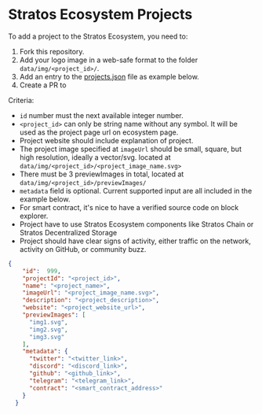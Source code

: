 # Stratos Ecosystem Projects 

To add a project to the Stratos Ecosystem, you need to:

1. Fork this repository.
2. Add your logo image in a web-safe format to the folder `data/img/<project_id>/`.
3. Add an entry to the [projects.json](projects.json) file as example below.
4. Create a PR to 


Criteria:

- `id` number must the next available integer number.
- `<project_id>` can only be string name without any symbol. It will be used as the project page url on ecosystem page.
- Project website should include explanation of project.
- The project image specified at `imageUrl` should be small, square, but high resolution, ideally a vector/svg. 
  located at `data/img/<project_id>/<project_image_name.svg>`
- There must be 3 previewImages in total, located at `data/img/<project_id>/previewImages/` 
- `metadata` field is optional. Current supported input are all included in the example below.
- For smart contract, it's nice to have a verified source code on block explorer.
- Project have to use Stratos Ecosystem components like Stratos Chain or Stratos Decentralized Storage
- Project should have clear signs of activity, either traffic on the network, activity on GitHub, or community buzz.

```json
{
    "id":  999, 
    "projectId": "<project_id>",
    "name": "<project_name>",
    "imageUrl": "<project_image_name.svg>",
    "description": "<project_description>",
    "website": "<project_website_url>",
    "previewImages": [
      "img1.svg",
      "img2.svg",
      "img3.svg"
    ],
    "metadata": {
      "twitter": "<twitter_link>",
      "discord": "<discord_link>",
      "github": "<github_link>",
      "telegram": "<telegram_link>",
      "contract": "<smart_contract_address>"
    }
  }


```




